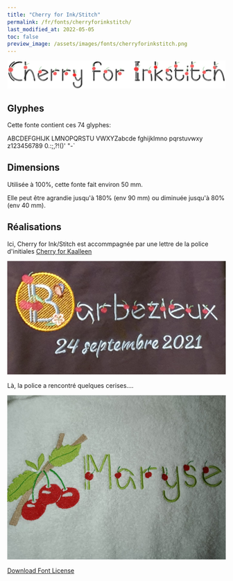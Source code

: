 ```yaml
---
title: "Cherry for Ink/Stitch"
permalink: /fr/fonts/cherryforinkstitch/
last_modified_at: 2022-05-05
toc: false
preview_image: /assets/images/fonts/cherryforinkstitch.png
---
```

![Cherryforinkstitch](/assets/images/fonts/cherryforinkstitch.png)

## Glyphes

Cette fonte contient ces 74	glyphes:

ABCDEFGHIJK
LMNOPQRSTU
VWXYZabcde
fghijklmno
pqrstuvwxy
z123456789
0.:;,?!()'
"-`

## Dimensions
Utilisée à 100%, cette fonte fait environ 50 mm.

Elle peut être agrandie jusqu'à 180% (env 90 mm) ou diminuée jusqu'à 80% (env 40 mm).



## Réalisations
Ici, Cherry for Ink/Stitch est accommpagnée par une lettre de la police d'initiales [Cherry for  Kaalleen](https://inkstitch.org/fr/fonts/cherryforkaalleen/)




![CherryforKaalleen3](/assets/images/fonts/cherry2.jpg)

Là, la police a rencontré quelques cerises.... 

![Cherryforinkstitch4](/assets/images/fonts/cherryforinkstitch4.jpg)

[Download Font License](https://github.com/inkstitch/inkstitch/tree/main/fonts/cherryforinkstitch/LICENSE)
